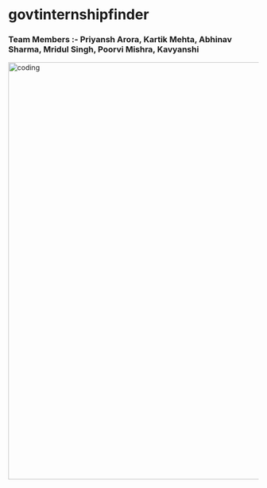 # govtinternshipfinder

### Team Members :- Priyansh Arora, Kartik Mehta, Abhinav Sharma, Mridul Singh, Poorvi Mishra, Kavyanshi

<img align="Center" alt="coding" width="840" src="https://miro.medium.com/v2/resize:fit:1358/1*yw0TnheAGN-LPneDaTlaxw.gif">
